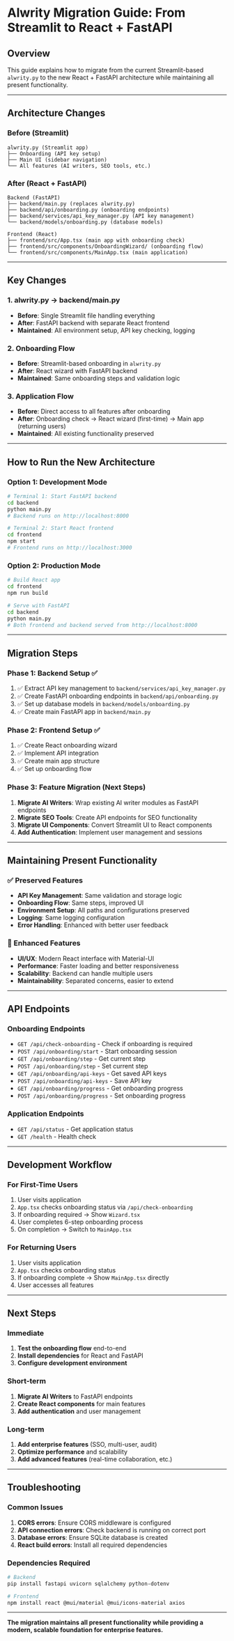 # Alwrity Migration Guide: From Streamlit to React + FastAPI

## Overview
This guide explains how to migrate from the current Streamlit-based `alwrity.py` to the new React + FastAPI architecture while maintaining all present functionality.

---

## Architecture Changes

### Before (Streamlit)
```
alwrity.py (Streamlit app)
├── Onboarding (API key setup)
├── Main UI (sidebar navigation)
└── All features (AI writers, SEO tools, etc.)
```

### After (React + FastAPI)
```
Backend (FastAPI)
├── backend/main.py (replaces alwrity.py)
├── backend/api/onboarding.py (onboarding endpoints)
├── backend/services/api_key_manager.py (API key management)
└── backend/models/onboarding.py (database models)

Frontend (React)
├── frontend/src/App.tsx (main app with onboarding check)
├── frontend/src/components/OnboardingWizard/ (onboarding flow)
└── frontend/src/components/MainApp.tsx (main application)
```

---

## Key Changes

### 1. **alwrity.py → backend/main.py**
- **Before**: Single Streamlit file handling everything
- **After**: FastAPI backend with separate React frontend
- **Maintained**: All environment setup, API key checking, logging

### 2. **Onboarding Flow**
- **Before**: Streamlit-based onboarding in `alwrity.py`
- **After**: React wizard with FastAPI backend
- **Maintained**: Same onboarding steps and validation logic

### 3. **Application Flow**
- **Before**: Direct access to all features after onboarding
- **After**: Onboarding check → React wizard (first-time) → Main app (returning users)
- **Maintained**: All existing functionality preserved

---

## How to Run the New Architecture

### Option 1: Development Mode
```bash
# Terminal 1: Start FastAPI backend
cd backend
python main.py
# Backend runs on http://localhost:8000

# Terminal 2: Start React frontend
cd frontend
npm start
# Frontend runs on http://localhost:3000
```

### Option 2: Production Mode
```bash
# Build React app
cd frontend
npm run build

# Serve with FastAPI
cd backend
python main.py
# Both frontend and backend served from http://localhost:8000
```

---

## Migration Steps

### Phase 1: Backend Setup ✅
1. ✅ Extract API key management to `backend/services/api_key_manager.py`
2. ✅ Create FastAPI onboarding endpoints in `backend/api/onboarding.py`
3. ✅ Set up database models in `backend/models/onboarding.py`
4. ✅ Create main FastAPI app in `backend/main.py`

### Phase 2: Frontend Setup ✅
1. ✅ Create React onboarding wizard
2. ✅ Implement API integration
3. ✅ Create main app structure
4. ✅ Set up onboarding flow

### Phase 3: Feature Migration (Next Steps)
1. **Migrate AI Writers**: Wrap existing AI writer modules as FastAPI endpoints
2. **Migrate SEO Tools**: Create API endpoints for SEO functionality
3. **Migrate UI Components**: Convert Streamlit UI to React components
4. **Add Authentication**: Implement user management and sessions

---

## Maintaining Present Functionality

### ✅ Preserved Features
- **API Key Management**: Same validation and storage logic
- **Onboarding Flow**: Same steps, improved UI
- **Environment Setup**: All paths and configurations preserved
- **Logging**: Same logging configuration
- **Error Handling**: Enhanced with better user feedback

### 🔄 Enhanced Features
- **UI/UX**: Modern React interface with Material-UI
- **Performance**: Faster loading and better responsiveness
- **Scalability**: Backend can handle multiple users
- **Maintainability**: Separated concerns, easier to extend

---

## API Endpoints

### Onboarding Endpoints
- `GET /api/check-onboarding` - Check if onboarding is required
- `POST /api/onboarding/start` - Start onboarding session
- `GET /api/onboarding/step` - Get current step
- `POST /api/onboarding/step` - Set current step
- `GET /api/onboarding/api-keys` - Get saved API keys
- `POST /api/onboarding/api-keys` - Save API key
- `GET /api/onboarding/progress` - Get onboarding progress
- `POST /api/onboarding/progress` - Set onboarding progress

### Application Endpoints
- `GET /api/status` - Get application status
- `GET /health` - Health check

---

## Development Workflow

### For First-Time Users
1. User visits application
2. `App.tsx` checks onboarding status via `/api/check-onboarding`
3. If onboarding required → Show `Wizard.tsx`
4. User completes 6-step onboarding process
5. On completion → Switch to `MainApp.tsx`

### For Returning Users
1. User visits application
2. `App.tsx` checks onboarding status
3. If onboarding complete → Show `MainApp.tsx` directly
4. User accesses all features

---

## Next Steps

### Immediate
1. **Test the onboarding flow** end-to-end
2. **Install dependencies** for React and FastAPI
3. **Configure development environment**

### Short-term
1. **Migrate AI Writers** to FastAPI endpoints
2. **Create React components** for main features
3. **Add authentication** and user management

### Long-term
1. **Add enterprise features** (SSO, multi-user, audit)
2. **Optimize performance** and scalability
3. **Add advanced features** (real-time collaboration, etc.)

---

## Troubleshooting

### Common Issues
1. **CORS errors**: Ensure CORS middleware is configured
2. **API connection errors**: Check backend is running on correct port
3. **Database errors**: Ensure SQLite database is created
4. **React build errors**: Install all required dependencies

### Dependencies Required
```bash
# Backend
pip install fastapi uvicorn sqlalchemy python-dotenv

# Frontend
npm install react @mui/material @mui/icons-material axios
```

---

**The migration maintains all present functionality while providing a modern, scalable foundation for enterprise features.** 